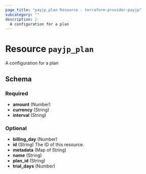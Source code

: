 ```yaml
---
page_title: "payjp_plan Resource - terraform-provider-payjp"
subcategory: ""
description: |-
  A configuration for a plan
---
```


# Resource `payjp_plan`

A configuration for a plan



## Schema

### Required

- **amount** (Number)
- **currency** (String)
- **interval** (String)

### Optional

- **billing_day** (Number)
- **id** (String) The ID of this resource.
- **metadata** (Map of String)
- **name** (String)
- **plan_id** (String)
- **trial_days** (Number)


